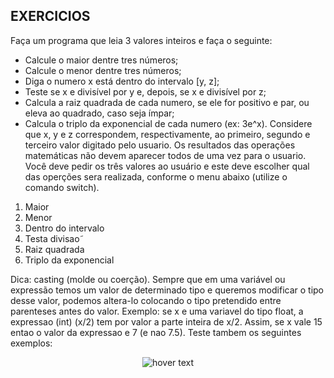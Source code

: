 ## EXERCICIOS

Faça um programa que leia
3 valores inteiros e faça o seguinte:
- Calcule o maior dentre tres números;
- Calcule o menor dentre tres números;
- Diga o numero x está dentro do intervalo [y, z];
- Teste se x e divisível por y e, depois, se x e divisível por z;
- Calcula a raiz quadrada de cada numero, se ele for positivo e par, ou eleva ao quadrado, caso seja ímpar;
- Calcula o triplo da exponencial de cada numero (ex: 3e^x).
Considere que x, y e z correspondem, respectivamente, ao primeiro, segundo e terceiro valor digitado pelo usuario. Os resultados das operações matemáticas não devem aparecer todos de uma vez para o usuario. Você deve pedir os três valores ao usuário e este deve escolher qual das operções sera realizada, conforme o menu abaixo (utilize o comando switch).
1) Maior
2) Menor
3) Dentro do intervalo
4) Testa divisao˜
5) Raiz quadrada
6) Triplo da exponencial

Dica: casting (molde ou coerção). Sempre que em uma variável ou expressão temos um valor de determinado tipo e queremos modificar o tipo desse valor, podemos altera-lo colocando o tipo pretendido entre parenteses antes do valor.
Exemplo: se x e uma variavel do tipo float, a expressao (int) (x/2) tem por valor a parte inteira de x/2. Assim, se x vale 15 entao o valor da expressao e 7 (e nao 7.5). Teste tambem os seguintes exemplos:

<p align="center">
  <img src="Imagem/Exercicio.jpeg" title="hover text">
</p>